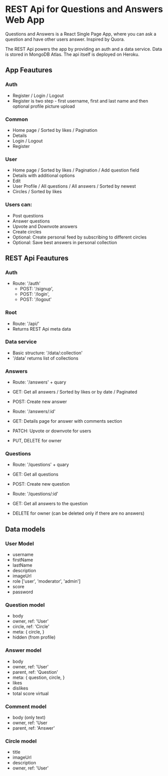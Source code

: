 # REST Api for Questions and Answers Web App
Questions and Answers is a React Single Page App, where you can ask a question and have other users answer. Inspired by Quora.

The REST Api powers the app by providing an auth and a data service. Data is stored in MongoDB Atlas. The api itself is deployed on Heroku.

## App Feautures
### Auth
- Register / Login / Logout
- Register is two step - first username, first and last name and then optional profile picture upload

### Common
- Home page / Sorted by likes / Pagination
- Details
- Login / Logout
- Register

### User 
- Home page / Sorted by likes / Pagination / Add question field
- Details with additional options
- Edit 
- User Profile / All questions / All answers / Sorted by newest
- Circles / Sorted by likes

### Users can:
- Post questions
- Answer questions
- Upvote and Downvote answers
- Create circles
- Optional: Create personal feed by subscribing to different circles
- Optional: Save best answers in personal collection

## REST Api Feautures
### Auth
- Route: '/auth'
	- POST: '/signup', 
	- POST: '/login', 
	- POST: '/logout'

### Root
- Route: '/api/'
- Returns REST Api meta data

### Data service
- Basic structure: '/data/:collection'
- '/data' returns list of collections

### Answers
- Route: '/answers' + quary
- GET: Get all answers / Sorted by likes or by date / Paginated
- POST: Create new answer 

- Route: '/answers/:id'
- GET: Details page for answer with comments section
- PATCH: Upvote or downvote for users
- PUT, DELETE for owner

### Questions
- Route: '/questions' + quary
- GET: Get all questions 
- POST: Create new question

- Route: '/questions/:id'
- GET: Get all answers to the question
- DELETE for owner (can be deleted only if there are no answers)

## Data models

### User Model
- username
- firstName
- lastName
- description
- imageUrl
- role ['user', 'moderator', 'admin']
- score
- password

### Question model
- body
- owner, ref: 'User'
- circle, ref: 'Circle'
- meta: {
	circle,
}
- hidden (from profile)

### Answer model
- body
- owner, ref: 'User'
- parent, ref: 'Question'
- meta: {
	question,
	circle,
}
- likes
- dislikes
- total score virtual

### Comment model
- body (only text)
- owner, ref: 'User
- parent, ref: 'Answer'

### Circle model
- title
- imageUrl
- description
- owner, ref: 'User'


